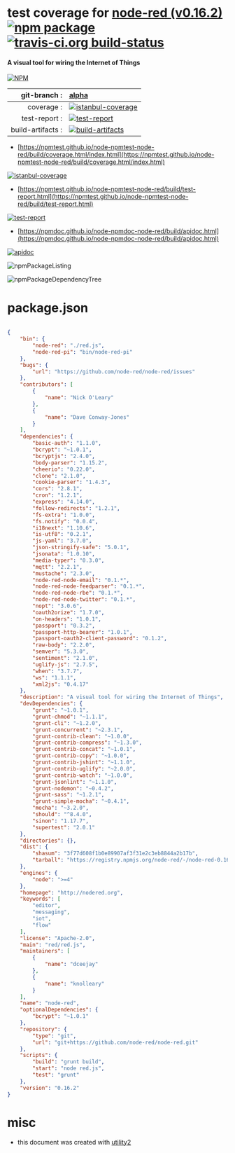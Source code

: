 # test coverage for  [node-red (v0.16.2)](http://nodered.org)  [![npm package](https://img.shields.io/npm/v/npmtest-node-red.svg?style=flat-square)](https://www.npmjs.org/package/npmtest-node-red) [![travis-ci.org build-status](https://api.travis-ci.org/npmtest/node-npmtest-node-red.svg)](https://travis-ci.org/npmtest/node-npmtest-node-red)
#### A visual tool for wiring the Internet of Things

[![NPM](https://nodei.co/npm/node-red.png?downloads=true&downloadRank=true&stars=true)](https://www.npmjs.com/package/node-red)

| git-branch : | [alpha](https://github.com/npmtest/node-npmtest-node-red/tree/alpha)|
|--:|:--|
| coverage : | [![istanbul-coverage](https://npmtest.github.io/node-npmtest-node-red/build/coverage.badge.svg)](https://npmtest.github.io/node-npmtest-node-red/build/coverage.html/index.html)|
| test-report : | [![test-report](https://npmtest.github.io/node-npmtest-node-red/build/test-report.badge.svg)](https://npmtest.github.io/node-npmtest-node-red/build/test-report.html)|
| build-artifacts : | [![build-artifacts](https://npmtest.github.io/node-npmtest-node-red/glyphicons_144_folder_open.png)](https://github.com/npmtest/node-npmtest-node-red/tree/gh-pages/build)|

- [https://npmtest.github.io/node-npmtest-node-red/build/coverage.html/index.html](https://npmtest.github.io/node-npmtest-node-red/build/coverage.html/index.html)

[![istanbul-coverage](https://npmtest.github.io/node-npmtest-node-red/build/screenCapture.buildCi.browser.%252Ftmp%252Fbuild%252Fcoverage.lib.html.png)](https://npmtest.github.io/node-npmtest-node-red/build/coverage.html/index.html)

- [https://npmtest.github.io/node-npmtest-node-red/build/test-report.html](https://npmtest.github.io/node-npmtest-node-red/build/test-report.html)

[![test-report](https://npmtest.github.io/node-npmtest-node-red/build/screenCapture.buildCi.browser.%252Ftmp%252Fbuild%252Ftest-report.html.png)](https://npmtest.github.io/node-npmtest-node-red/build/test-report.html)

- [https://npmdoc.github.io/node-npmdoc-node-red/build/apidoc.html](https://npmdoc.github.io/node-npmdoc-node-red/build/apidoc.html)

[![apidoc](https://npmdoc.github.io/node-npmdoc-node-red/build/screenCapture.buildCi.browser.%252Ftmp%252Fbuild%252Fapidoc.html.png)](https://npmdoc.github.io/node-npmdoc-node-red/build/apidoc.html)

![npmPackageListing](https://npmtest.github.io/node-npmtest-node-red/build/screenCapture.npmPackageListing.svg)

![npmPackageDependencyTree](https://npmtest.github.io/node-npmtest-node-red/build/screenCapture.npmPackageDependencyTree.svg)



# package.json

```json

{
    "bin": {
        "node-red": "./red.js",
        "node-red-pi": "bin/node-red-pi"
    },
    "bugs": {
        "url": "https://github.com/node-red/node-red/issues"
    },
    "contributors": [
        {
            "name": "Nick O'Leary"
        },
        {
            "name": "Dave Conway-Jones"
        }
    ],
    "dependencies": {
        "basic-auth": "1.1.0",
        "bcrypt": "~1.0.1",
        "bcryptjs": "2.4.0",
        "body-parser": "1.15.2",
        "cheerio": "0.22.0",
        "clone": "2.1.0",
        "cookie-parser": "1.4.3",
        "cors": "2.8.1",
        "cron": "1.2.1",
        "express": "4.14.0",
        "follow-redirects": "1.2.1",
        "fs-extra": "1.0.0",
        "fs.notify": "0.0.4",
        "i18next": "1.10.6",
        "is-utf8": "0.2.1",
        "js-yaml": "3.7.0",
        "json-stringify-safe": "5.0.1",
        "jsonata": "1.0.10",
        "media-typer": "0.3.0",
        "mqtt": "2.2.1",
        "mustache": "2.3.0",
        "node-red-node-email": "0.1.*",
        "node-red-node-feedparser": "0.1.*",
        "node-red-node-rbe": "0.1.*",
        "node-red-node-twitter": "0.1.*",
        "nopt": "3.0.6",
        "oauth2orize": "1.7.0",
        "on-headers": "1.0.1",
        "passport": "0.3.2",
        "passport-http-bearer": "1.0.1",
        "passport-oauth2-client-password": "0.1.2",
        "raw-body": "2.2.0",
        "semver": "5.3.0",
        "sentiment": "2.1.0",
        "uglify-js": "2.7.5",
        "when": "3.7.7",
        "ws": "1.1.1",
        "xml2js": "0.4.17"
    },
    "description": "A visual tool for wiring the Internet of Things",
    "devDependencies": {
        "grunt": "~1.0.1",
        "grunt-chmod": "~1.1.1",
        "grunt-cli": "~1.2.0",
        "grunt-concurrent": "~2.3.1",
        "grunt-contrib-clean": "~1.0.0",
        "grunt-contrib-compress": "~1.3.0",
        "grunt-contrib-concat": "~1.0.1",
        "grunt-contrib-copy": "~1.0.0",
        "grunt-contrib-jshint": "~1.1.0",
        "grunt-contrib-uglify": "~2.0.0",
        "grunt-contrib-watch": "~1.0.0",
        "grunt-jsonlint": "~1.1.0",
        "grunt-nodemon": "~0.4.2",
        "grunt-sass": "~1.2.1",
        "grunt-simple-mocha": "~0.4.1",
        "mocha": "~3.2.0",
        "should": "^8.4.0",
        "sinon": "1.17.7",
        "supertest": "2.0.1"
    },
    "directories": {},
    "dist": {
        "shasum": "3f77d608f1b0e89907af3f31e2c3eb8844a2b17b",
        "tarball": "https://registry.npmjs.org/node-red/-/node-red-0.16.2.tgz"
    },
    "engines": {
        "node": ">=4"
    },
    "homepage": "http://nodered.org",
    "keywords": [
        "editor",
        "messaging",
        "iot",
        "flow"
    ],
    "license": "Apache-2.0",
    "main": "red/red.js",
    "maintainers": [
        {
            "name": "dceejay"
        },
        {
            "name": "knolleary"
        }
    ],
    "name": "node-red",
    "optionalDependencies": {
        "bcrypt": "~1.0.1"
    },
    "repository": {
        "type": "git",
        "url": "git+https://github.com/node-red/node-red.git"
    },
    "scripts": {
        "build": "grunt build",
        "start": "node red.js",
        "test": "grunt"
    },
    "version": "0.16.2"
}
```



# misc
- this document was created with [utility2](https://github.com/kaizhu256/node-utility2)

